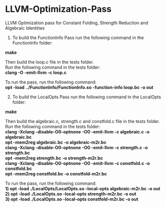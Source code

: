 # LLVM-Optimization-Pass
LLVM Optimization pass for Constant Folding, Strength Reduction and Algebraic Identities

1) To build the FunctionInfo Pass run the following command in the FunctionInfo folder:  

**make**  

Then build the loop.c file in the tests folder.  
Run the following command in the tests folder:  
**clang -O -emit-llvm -c loop.c**  

To run the pass, run the following command:  
**opt -load ../FunctionInfo/FunctionInfo.so -function-info loop.bc -o out**  

2) To build the LocalOpts Pass run the following command in the LocalOpts folder:  

**make**  

Then build the algebraic.c, strength.c and constfold.c file in the tests folder.  
Run the following command in the tests folder:  
**clang -Xclang -disable-O0-optnone -O0 -emit-llvm -c algebraic.c -o algebraic.bc  
opt -mem2reg algebraic.bc -o algebraic-m2r.bc  
clang -Xclang -disable-O0-optnone -O0 -emit-llvm -c strength.c -o strength.bc  
opt -mem2reg strength.bc -o strength-m2r.bc  
clang -Xclang -disable-O0-optnone -O0 -emit-llvm -c constfold.c -o constfold.bc  
opt -mem2reg constfold.bc -o constfold-m2r.bc**  


To run the pass, run the following command:  
**1) opt -load ./LocalOpts/LocalOpts.so -local-opts algebraic-m2r.bc -o out  
2) opt -load ./LocalOpts.so -local-opts strength-m2r.bc -o out**  
**3) opt -load ./LocalOpts.so -local-opts constfold-m2r.bc -o out**  
